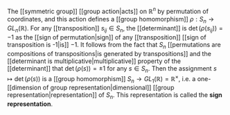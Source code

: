 The [[symmetric group]] [[group action|acts]] on $\mathbb R^n$ by permutation of coordinates, and this action defines a [[group homomorphism]] $\rho:S_n \to GL_n(\mathbb R)$. For any [[transposition]] $s_{ij} \in S_n$, the [[determinant]] is $\det(\rho(s_{ij})) = -1$ as the [[sign of permutation|sign]] of any [[transposition]]  [[sign of transposition is -1|is]] $-1$. It follows from the fact that $S_n$ [[permutations are compositions of transpositions|is generated by transpositions]] and the [[determinant is multiplicative|multiplicative]] property of the [[determinant]] that $\det(\rho(s)) = \pm 1$ for any $s\in S_n$. Then the assignment $s\mapsto \det(\rho(s))$ is a [[group homomorphism]] $S_n \to GL_1(\mathbb R) = \mathbb R^\times$, i.e. a one-[[dimension of group representation|dimensional]] [[group representation|representation]] of $S_n$. This representation is called the **sign representation**. 